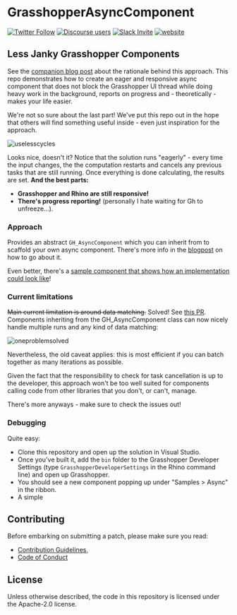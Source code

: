 # GrasshopperAsyncComponent

[![Twitter Follow](https://img.shields.io/twitter/follow/SpeckleSystems?style=social)](https://twitter.com/SpeckleSystems) [![Discourse users](https://img.shields.io/discourse/users?server=https%3A%2F%2Fdiscourse.speckle.works&style=flat-square)](https://discourse.speckle.works)
[![Slack Invite](https://img.shields.io/badge/-slack-grey?style=flat-square&logo=slack)](https://speckle-works.slack.com/join/shared_invite/enQtNjY5Mzk2NTYxNTA4LTU4MWI5ZjdhMjFmMTIxZDIzOTAzMzRmMTZhY2QxMmM1ZjVmNzJmZGMzMDVlZmJjYWQxYWU0MWJkYmY3N2JjNGI) [![website](https://img.shields.io/badge/www-speckle.systems-royalblue?style=flat-square)](https://speckle.systems)

## Less Janky Grasshopper Components

See the [companion blog post](https://speckle.systems/blog/async-gh/) about the rationale behind this approach. This repo demonstrates how to create an eager and responsive async component that does not block the Grasshopper UI thread while doing heavy work in the background, reports on progress and - theoretically - makes your life easier. 

We're not so sure about the last part! We've put this repo out in the hope that others will find something useful inside - even just inspiration for the approach.

![uselesscycles](https://user-images.githubusercontent.com/7696515/95028615-38583580-0699-11eb-8192-06c9cb4c3185.gif)

Looks nice, doesn't it? Notice that the solution runs "eagerly" - every time the input changes, the the computation restarts and cancels any previous tasks that are still running. Once everything is done calculating, the results are set. **And the best parts:** 

- **Grasshopper and Rhino are still responsive!**
- **There's progress reporting!** (personally I hate waiting for Gh to unfreeze...).

### Approach

Provides an abstract `GH_AsyncComponent` which you can inherit from to scaffold your own async component. There's more info in the [blogpost](https://speckle.systems/blog/async-gh/) on how to go about it.

Even better, there's a [sample component that shows how an implementation could look like](https://github.com/specklesystems/GrasshopperAsyncComponent/blob/cf889e7f2c15f5fd90553000977a2da55aae0ab8/GrasshopperAsyncComponent/SampleImplementations/SampleAsyncComponent.cs#L11-L77)!

### Current limitations

~~Main current limitation is around data matching.~~ Solved! See [this PR](https://github.com/specklesystems/GrasshopperAsyncComponent/pull/4). Components inheriting from the GH_AsyncComponent class can now nicely handle multiple runs and any kind of data matching:

![oneproblemsolved](https://user-images.githubusercontent.com/7696515/95373253-a89ecb00-08d4-11eb-9bd9-9501caa0938e.gif)

Nevertheless, the old caveat applies: this is most efficient if you can batch together as many iterations as possible. 

Given the fact that the responsibility to check for task cancellation is up to the developer, this approach won't be too well suited for components calling code from other libraries that you don't, or can't, manage. 

There's more anyways - make sure to check the issues out!

### Debugging

Quite easy:
- Clone this repository and open up the solution in Visual Studio. 
- Once you've built it, add the `bin` folder to the Grasshopper Developer Settings (type `GrasshopperDeveloperSettings` in the Rhino command line) and open up Grasshopper. 
- You should see a new component popping up under "Samples > Async" in the ribbon. 
- A simple 

## Contributing

Before embarking on submitting a patch, please make sure you read:

- [Contribution Guidelines](CONTRIBUTING.md), 
- [Code of Conduct](CODE_OF_CONDUCT.md)

## License

Unless otherwise described, the code in this repository is licensed under the Apache-2.0 license.
